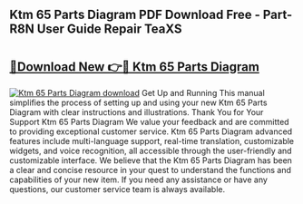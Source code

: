 ## Ktm 65 Parts Diagram PDF Download Free - Part-R8N User Guide Repair TeaXS

# <h2><a href="http://dfo6jo.blite.top/?on=Ktm+65+Parts+Diagram">🔗Download New 👉🔴 Ktm 65 Parts Diagram</a></h2>

[![Ktm 65 Parts Diagram download](https://i.imgur.com/lujVjoI.png)](http://dfo6jo.blite.top/?on=Ktm+65+Parts+Diagram)
Get Up and Running This manual simplifies the process of setting up and using your new Ktm 65 Parts Diagram with clear instructions and illustrations. Thank You for Your Support Ktm 65 Parts Diagram We value your feedback and are committed to providing exceptional customer service. Ktm 65 Parts Diagram advanced features include multi-language support, real-time translation, customizable widgets, and voice recognition, all accessible through the user-friendly and customizable interface. We believe that the Ktm 65 Parts Diagram has been a clear and concise resource in your quest to understand the functions and capabilities of your new item. If you need any assistance or have any questions, our customer service team is always available.
